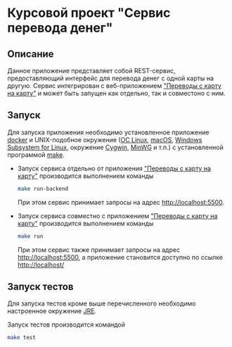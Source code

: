 # Курсовой проект "Сервис перевода денег"

## Описание

Данное приложение представляет собой REST-сервис, предоставляющий интерфейс для перевода денег с одной карты на другую. Сервис интегрирован с веб-приложением ["Переводы с карту на карту"](https://github.com/serp-ya/card-transfer) и может быть запущен как отдельно, так и совместоно с ним.


## Запуск

Для запуска приложения необходимо установленное приложение [docker](https://docs.docker.com/engine/install/) и UNIX-подобное окружение ([ОС Linux](https://ru.wikipedia.org/wiki/Linux), [macOS](https://ru.wikipedia.org/wiki/MacOS), [Windows Subsystem for Linux](https://ru.wikipedia.org/wiki/Windows_Subsystem_for_Linux), окружение [Cygwin](https://ru.wikipedia.org/wiki/Cygwin), [MinWG](https://ru.wikipedia.org/wiki/MinGW) и т.п.) с установленной программой [make](https://ru.wikipedia.org/wiki/Make).


* Запуск сервиса отдельно от приложения ["Переводы с карту на карту"](https://github.com/serp-ya/card-transfer) производится выполнением команды

    ```sh
    make run-backend
    ```

    При этом сервис принимает запросы на адрес [http://localhost:5500](http://localhost:5500).

* Запуск сервиса совместно с приложением ["Переводы с карту на карту"](https://github.com/serp-ya/card-transfer) производится выполнением команды

    ```sh
    make run
    ```

    При этом сервис также принимает запросы на адрес [http://localhost:5500](http://localhost:5500), а приложение становится доступно по ссылке [http://localhost/](http://localhost)

## Запуск тестов

Для запуска тестов кроме выше перечисленного необходимо настроенное окружение [JRE](https://ru.wikipedia.org/wiki/Java_Runtime_Environment).

Запуск тестов производится командой

```sh
make test
```